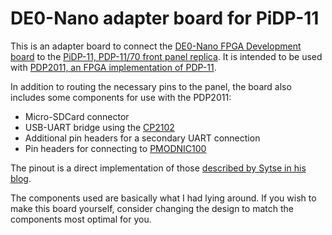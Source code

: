 # DE0-Nano adapter board for PiDP-11

This is an adapter board to connect the
[DE0-Nano  FPGA Development board](http://www.terasic.com.tw/cgi-bin/page/archive.pl?Language=English&No=593)
to the [PiDP-11, PDP-11/70 front panel replica](https://obsolescence.wixsite.com/obsolescence/pidp-11).
It is intended to be used with [PDP2011, an FPGA implementation of PDP-11](http://pdp2011.sytse.net/wordpress/).

In addition to routing the necessary pins to the panel, the board also
includes some components for use with the PDP2011:
* Micro-SDCard connector
* USB-UART bridge using the [CP2102](https://www.silabs.com/products/interface/usb-bridges/classic-usb-bridges/device.cp2102)
* Additional pin headers for a secondary UART connection
* Pin headers for connecting to [PMODNIC100](https://store.digilentinc.com/pmod-nic100-network-interface-controller/)

The pinout is a direct implementation of those
[described by Sytse in his blog](http://pdp2011.sytse.net/wordpress/wiring/).

The components used are basically what I had lying around.
If you wish to make this board yourself, consider changing the design to
match the components most optimal for you.
